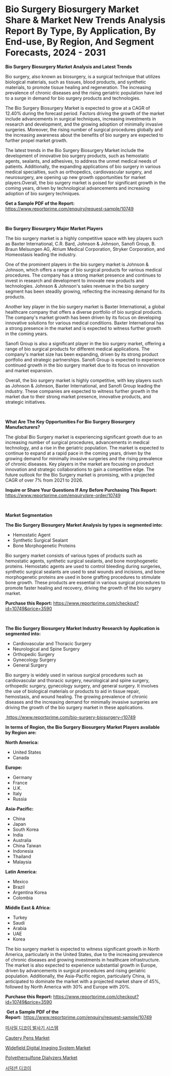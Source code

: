 <p><h1>Bio Surgery Biosurgery Market Share & Market New Trends Analysis Report By Type, By Application, By End-use, By Region, And Segment Forecasts, 2024 - 2031</h1></p><p><strong>Bio Surgery Biosurgery Market Analysis and Latest Trends</strong></p>
<p><p>Bio surgery, also known as biosurgery, is a surgical technique that utilizes biological materials, such as tissues, blood products, and synthetic materials, to promote tissue healing and regeneration. The increasing prevalence of chronic diseases and the rising geriatric population have led to a surge in demand for bio surgery products and technologies.</p><p>The Bio Surgery Biosurgery Market is expected to grow at a CAGR of 12.40% during the forecast period. Factors driving the growth of the market include advancements in surgical techniques, increasing investments in research and development, and the growing adoption of minimally invasive surgeries. Moreover, the rising number of surgical procedures globally and the increasing awareness about the benefits of bio surgery are expected to further propel market growth.</p><p>The latest trends in the Bio Surgery Biosurgery Market include the development of innovative bio surgery products, such as hemostatic agents, sealants, and adhesives, to address the unmet medical needs of patients. Additionally, the expanding applications of bio surgery in various medical specialties, such as orthopedics, cardiovascular surgery, and neurosurgery, are opening up new growth opportunities for market players.Overall, the bio surgery market is poised for significant growth in the coming years, driven by technological advancements and increasing adoption of bio surgery techniques.</p></p>
<p><strong>Get a Sample PDF of the Report:&nbsp;</strong> <a href="https://www.reportprime.com/enquiry/request-sample/10749">https://www.reportprime.com/enquiry/request-sample/10749</a></p>
<p>&nbsp;</p>
<p><strong>Bio Surgery Biosurgery Major Market Players</strong></p>
<p><p>The bio surgery market is a highly competitive space with key players such as Baxter International, C.R. Bard, Johnson & Johnson, Sanofi Group, B. Braun Melsungen AG, Atrium Medical Corporation, Stryker Corporation, and Homeostasis leading the industry. </p><p>One of the prominent players in the bio surgery market is Johnson & Johnson, which offers a range of bio surgical products for various medical procedures. The company has a strong market presence and continues to invest in research and development to innovate new products and technologies. Johnson & Johnson's sales revenue in the bio surgery segment has been steadily growing, reflecting the increasing demand for its products.</p><p>Another key player in the bio surgery market is Baxter International, a global healthcare company that offers a diverse portfolio of bio surgical products. The company's market growth has been driven by its focus on developing innovative solutions for various medical conditions. Baxter International has a strong presence in the market and is expected to witness further growth in the coming years.</p><p>Sanofi Group is also a significant player in the bio surgery market, offering a range of bio surgical products for different medical applications. The company's market size has been expanding, driven by its strong product portfolio and strategic partnerships. Sanofi Group is expected to experience continued growth in the bio surgery market due to its focus on innovation and market expansion.</p><p>Overall, the bio surgery market is highly competitive, with key players such as Johnson & Johnson, Baxter International, and Sanofi Group leading the industry. These companies are expected to witness further growth in the market due to their strong market presence, innovative products, and strategic initiatives.</p></p>
<p>&nbsp;</p>
<p><strong>What Are The Key Opportunities For Bio Surgery Biosurgery Manufacturers?</strong></p>
<p><p>The global Bio Surgery market is experiencing significant growth due to an increasing number of surgical procedures, advancements in medical technology, and a rise in the geriatric population. The market is expected to continue to expand at a rapid pace in the coming years, driven by the growing demand for minimally invasive surgeries and the rising prevalence of chronic diseases. Key players in the market are focusing on product innovation and strategic collaborations to gain a competitive edge. The future outlook for the Bio Surgery market is promising, with a projected CAGR of over 7% from 2021 to 2026.</p></p>
<p><strong>Inquire or Share Your Questions If Any Before Purchasing This Report:</strong> <a href="https://www.reportprime.com/enquiry/pre-order/10749">https://www.reportprime.com/enquiry/pre-order/10749</a></p>
<p>&nbsp;</p>
<p><strong>Market Segmentation</strong></p>
<p><strong>The Bio Surgery Biosurgery Market Analysis by types is segmented into:</strong></p>
<p><ul><li>Hemostatic Agent</li><li>Synthetic Surgical Sealant</li><li>Bone Morphogenetic Proteins</li></ul></p>
<p><p>Bio surgery market consists of various types of products such as hemostatic agents, synthetic surgical sealants, and bone morphogenetic proteins. Hemostatic agents are used to control bleeding during surgeries, synthetic surgical sealants are used to seal wounds and incisions, and bone morphogenetic proteins are used in bone grafting procedures to stimulate bone growth. These products are essential in various surgical procedures to promote faster healing and recovery, driving the growth of the bio surgery market.</p></p>
<p><strong>Purchase this Report:&nbsp;</strong><a href="https://www.reportprime.com/checkout?id=10749&price=3590">https://www.reportprime.com/checkout?id=10749&price=3590</a></p>
<p>&nbsp;</p>
<p><strong>The Bio Surgery Biosurgery Market Industry Research by Application is segmented into:</strong></p>
<p><ul><li>Cardiovascular and Thoracic Surgery</li><li>Neurological and Spine Surgery</li><li>Orthopedic Surgery</li><li>Gynecology Surgery</li><li>General Surgery</li></ul></p>
<p><p>Bio surgery is widely used in various surgical procedures such as cardiovascular and thoracic surgery, neurological and spine surgery, orthopedic surgery, gynecology surgery, and general surgery. It involves the use of biological materials or products to aid in tissue repair, hemostasis, and wound healing. The growing prevalence of chronic diseases and the increasing demand for minimally invasive surgeries are driving the growth of the bio surgery market in these applications.</p></p>
<p><a href="https://www.reportprime.com/bio-surgery-biosurgery-r10749">&nbsp;https://www.reportprime.com/bio-surgery-biosurgery-r10749</a></p>
<p><strong>In terms of Region, the Bio Surgery Biosurgery Market Players available by Region are:</strong></p>
<p>
    <p> <strong> North America: </strong>
        <ul>
            <li>United States</li>
            <li>Canada</li>
        </ul>
        </p> 
    <p> <strong> Europe: </strong>
        <ul>
            <li>Germany</li>
            <li>France</li>
            <li>U.K.</li>
            <li>Italy</li>
            <li>Russia</li>
        </ul>
        </p> 
    <p> <strong> Asia-Pacific: </strong>
        <ul>
            <li>China</li>
            <li>Japan</li>
            <li>South Korea</li>
            <li>India</li>
            <li>Australia</li>
            <li>China Taiwan</li>
            <li>Indonesia</li>
            <li>Thailand</li>
            <li>Malaysia</li>
        </ul>
        </p> 
    <p> <strong> Latin America: </strong>
        <ul>
            <li>Mexico</li>
            <li>Brazil</li>
            <li>Argentina Korea</li>
            <li>Colombia</li>
        </ul>
        </p> 
    <p> <strong> Middle East & Africa: </strong>
        <ul>
            <li>Turkey</li>
            <li>Saudi</li>
            <li>Arabia</li>
            <li>UAE</li>
            <li>Korea</li>
        </ul>
    </p>
    </p>
<p><p>The bio surgery market is expected to witness significant growth in North America, particularly in the United States, due to the increasing prevalence of chronic diseases and growing investments in healthcare infrastructure. The market is also expected to experience substantial growth in Europe, driven by advancements in surgical procedures and rising geriatric population. Additionally, the Asia-Pacific region, particularly China, is anticipated to dominate the market with a projected market share of 45%, followed by North America with 30% and Europe with 20%.</p></p>
<p><strong>Purchase this Report: </strong><a href="https://www.reportprime.com/checkout?id=10749&price=3590">https://www.reportprime.com/checkout?id=10749&price=3590</a></p>
<p>&nbsp;<strong>Get a Sample PDF of the Report:&nbsp;&nbsp;</strong><a href="https://www.reportprime.com/enquiry/request-sample/10749">https://www.reportprime.com/enquiry/request-sample/10749</a></p>
<p><strong></strong></p>
<p><p><a href="https://github.com/jimahmed0511/Market-Research-Report-List-2/blob/main/3545548106782.md">미사일 디코이 발사기 시스템</a></p><p><a href="https://github.com/maudAbbott7/Market-Research-Report-List-2/blob/main/cautery-pens-market.md">Cautery Pens Market</a></p><p><a href="https://medium.com/@brendafgmorris532/insights-into-widefield-digital-imaging-system-market-share-and-competitive-landscape-for-period-9f3d045d9304">Widefield Digital Imaging System Market</a></p><p><a href="https://github.com/MaraKoelpin2023/Market-Research-Report-List-2/blob/main/polyethersulfone-dialyzers-market.md">Polyethersulfone Dialyzers Market</a></p><p><a href="https://github.com/ahmadrevanz10/Market-Research-Report-List-2/blob/main/7303413106783.md">시덕션 디코이</a></p></p>